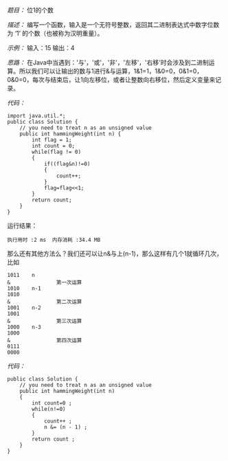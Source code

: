 *题目：* 位1的个数

*描述：* 编写一个函数，输入是一个无符号整数，返回其二进制表达式中数字位数为 ‘1’ 的个数（也被称为汉明重量）。

*示例：* 输入：15 输出：4

*思路：* 在Java中当遇到：'与'，'或'，'非'，'左移'，'右移'时会涉及到二进制运算。所以我们可以让输出的数与1进行&与运算，1&1=1，1&0=0，0&1=0，0&0=0，每次与结束后，让1向左移位，或者让整数向右移位，然后定义变量来记录。

*代码：*

```
import java.util.*;
public class Solution {
    // you need to treat n as an unsigned value
    public int hammingWeight(int n) {
        int flag = 1;
        int count = 0;
        while(flag != 0)
        {
            if((flag&n)!=0)
            {
                count++;
            }
            flag=flag<<1;
        }
        return count;
    }
}
```

运行结果：

```
执行用时 :2 ms	内存消耗 :34.4 MB
```

那么还有其他方法么？我们还可以让n&与上(n-1)，那么这样有几个1就循环几次，比如

```
1011	n
&				第一次运算
1010	n-1
1010
&				第二次运算
1001	n-2
1001
&				第三次运算
1000	n-3
1000
&				第四次运算
0111
0000
```

*代码：*

```
public class Solution {
    // you need to treat n as an unsigned value
    public int hammingWeight(int n) 
    {
        int count=0 ;
        while(n!=0) 
        {
            count++ ;
            n &= (n - 1) ;
        }
        return count ;
    }
}
```



